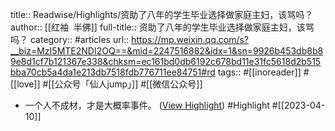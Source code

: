 title:: Readwise/Highlights/资助了八年的学生毕业选择做家庭主妇，该骂吗？
author:: [[红袖  半佛]]
full-title:: 资助了八年的学生毕业选择做家庭主妇，该骂吗？
category:: #articles
url:: https://mp.weixin.qq.com/s?__biz=MzI5MTE2NDI2OQ==&mid=2247516882&idx=1&sn=9926b453db8b89e8d1cf7b121367e338&chksm=ec161bd0db6192c678bd11e31fc5618d2b515bba70cb5a4da1e213db7518fdb776711ee84751#rd
tags:: #[[inoreader]] #[[love]] #[[公众号「仙人jump」]] #[[微信公众号]]

- 一个人不成材，才是大概率事件。 ([View Highlight](https://read.readwise.io/read/01gxkj9465tvr7x2tkarbxzd1h)) #Highlight #[[2023-04-10]]